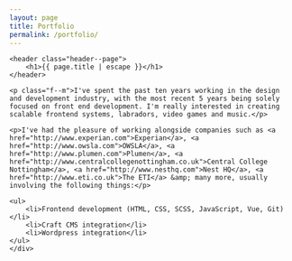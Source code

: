 ```yaml
---
layout: page
title: Portfolio
permalink: /portfolio/
---
```


<div class="g">
	<div class="col-10 col-8--l">

	<header class="header--page">
    	<h1>{{ page.title | escape }}</h1>
  	</header>

	<p class="f--m">I've spent the past ten years working in the design and development industry, with the most recent 5 years being solely focused on front end development. I'm really interested in creating scalable frontend systems, labradors, video games and music.</p>

	<p>I've had the pleasure of working alongside companies such as <a href="http://www.experian.com">Experian</a>, <a href="http://www.owsla.com">OWSLA</a>, <a href="http://www.plumen.com">Plumen</a>, <a href="http://www.centralcollegenottingham.co.uk">Central College Nottingham</a>, <a href="http://www.nesthq.com">Nest HQ</a>, <a href="http://www.eti.co.uk">The ETI</a> &amp; many more, usually involving the following things:</p>

	<ul>
		<li>Frontend development (HTML, CSS, SCSS, JavaScript, Vue, Git)</li>
		<li>Craft CMS integration</li>
		<li>Wordpress integration</li>
	</ul>
	</div>
</div>
